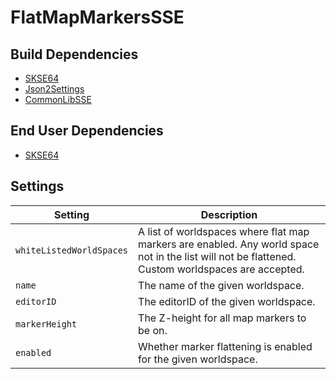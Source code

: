 # FlatMapMarkersSSE

## Build Dependencies
* [SKSE64](https://skse.silverlock.org/)
* [Json2Settings](https://github.com/Ryan-rsm-McKenzie/Json2Settings)
* [CommonLibSSE](https://github.com/Ryan-rsm-McKenzie/CommonLibSSE)

## End User Dependencies
* [SKSE64](https://skse.silverlock.org/)

## Settings
Setting | Description
--- | ---
`whiteListedWorldSpaces` | A list of worldspaces where flat map markers are enabled. Any world space not in the list will not be flattened. Custom worldspaces are accepted.
`name` | The name of the given worldspace.
`editorID` | The editorID of the given worldspace.
`markerHeight` | The Z-height for all map markers to be on.
`enabled` | Whether marker flattening is enabled for the given worldspace.